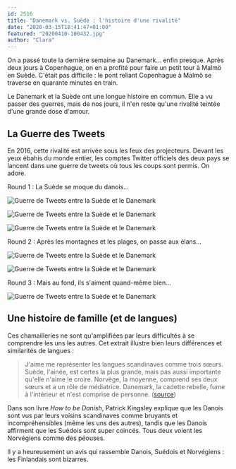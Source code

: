 ```yaml
---
id: 2516
title: "Danemark vs. Suède : l'histoire d'une rivalité"
date: "2020-03-15T18:41:47+01:00"
featured: "20200410-100432.jpg"
author: "Clara"
---
```


On a passé toute la dernière semaine au Danemark... enfin presque. Après deux
jours à Copenhague, on en a profité pour faire un petit tour à Malmö en Suède.
C'était pas difficile : le pont reliant Copenhague à Malmö se traverse en
quarante minutes en train.

Le Danemark et la Suède ont une longue histoire en commun. Elle a vu passer des
guerres, mais de nos jours, il n'en reste qu'une rivalité teintée d'une grande
dose d'amour.

## La Guerre des Tweets

En 2016, cette rivalité est arrivée sous les feux des projecteurs. Devant les
yeux ébahis du monde entier, les comptes Twitter officiels des deux pays se
lancent dans une guerre de tweets où tous les coups sont permis. On adore.

Round 1 : La Suède se moque du danois...

![Guerre de Tweets entre la Suède et le Danemark](20200315-tweet01.png)

![Guerre de Tweets entre la Suède et le Danemark](20200315-tweet02.png)

![Guerre de Tweets entre la Suède et le Danemark](20200315-tweet03.png)

Round 2 : Après les montagnes et les plages, on passe aux élans...

![Guerre de Tweets entre la Suède et le Danemark](20200315-tweet04.png)

![Guerre de Tweets entre la Suède et le Danemark](20200315-tweet05.png)

Round 3 : Mais au fond, ils s'aiment quand-même bien...

![Guerre de Tweets entre la Suède et le Danemark](20200315-tweet06.png)

## Une histoire de famille (et de langues)

Ces chamailleries ne sont qu'amplifiées par leurs difficultés à se comprendre
les uns les autres. Cet extrait illustre bien leurs différences et similarités
de langues :

> J'aime me représenter les langues scandinaves comme trois sœurs. Suède,
> l'ainée, est certes la plus grande, mais pas aussi importante qu'elle n'aime
> le croire. Norvège, la moyenne, comprend ses deux sœurs et a un rôle de
> médiatrice. Danemark, la cadette rebelle, fume à l'intérieur et n'est comprise
> de personne.
> ([source](https://www.babbel.com/en/magazine/the-scandinavian-languages-three-for-the-price-of-one))

Dans son livre _How to be Danish_, Patrick Kingsley explique que les Danois sont
vus par leurs voisins scandinaves comme bruyants et incompréhensibles (même les
uns des autres), tandis que les Danois affirment que les Suédois sont super
coincés. Tous deux voient les Norvégiens comme des péouses.

Il y a heureusement un avis qui rassemble Danois, Suédois et Norvégiens : les
Finlandais sont bizarres.
